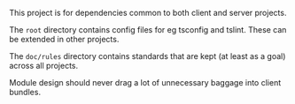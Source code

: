 This project is for dependencies common to both client and server projects.


The `root` directory contains config files for eg tsconfig and tslint.
These can be extended in other projects.

The `doc/rules` directory contains standards that are kept (at least
as a goal) across all projects.

Module design should never drag a lot of unnecessary baggage into client bundles.


